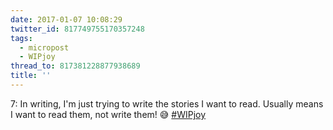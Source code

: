 ```yaml
---
date: 2017-01-07 10:08:29
twitter_id: 817749755170357248
tags:
  - micropost
  - WIPjoy
thread_to: 817381228877938689
title: ''
---
```


7: In writing, I'm just trying to write the stories I want to read. Usually means I want to read them, not write them! 😅 [#WIPjoy](https://twitter.com/hashtag/WIPjoy)

